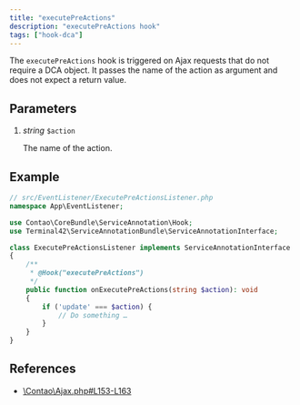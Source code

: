 ```yaml
---
title: "executePreActions"
description: "executePreActions hook"
tags: ["hook-dca"]
---
```



The `executePreActions` hook is triggered on Ajax requests that do not require 
a DCA object. It passes the name of the action as argument and does not expect 
a return value.


## Parameters

1. *string* `$action`

    The name of the action.


## Example

```php
// src/EventListener/ExecutePreActionsListener.php
namespace App\EventListener;

use Contao\CoreBundle\ServiceAnnotation\Hook;
use Terminal42\ServiceAnnotationBundle\ServiceAnnotationInterface;

class ExecutePreActionsListener implements ServiceAnnotationInterface
{
    /**
     * @Hook("executePreActions")
     */
    public function onExecutePreActions(string $action): void
    {
        if ('update' === $action) {
            // Do something …
        }
    }
}
```


## References

* [\Contao\Ajax.php#L153-L163](https://github.com/contao/contao/blob/4.7.6/core-bundle/src/Resources/contao/classes/Ajax.php#L153-L163)
